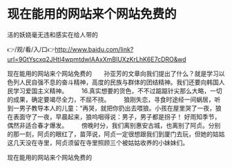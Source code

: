 # 现在能用的网站来个网站免费的
洁的妖娆毫无违和感实在给人带的

👉/观/看/入/口👉http://www.baidu.com/link?url=9GtYscxq2JHtl4wpmtdwIAAxXmBlUXzKrLhK6E7cDRO&wd

现在能用的网站来个网站免费的　　孙亚芳的文章向我们提出了什么？就是学习以色列人民自强不息的奋斗精神，高度的民族与群体的团结精神。我们还要向韩国人民学习爱国主义精神。
　　16.真实想要的货色，不不过踮踮针尖那么大略，一切的成果，确定要竭尽全力，不屈不挠。
　　狼刚失恋，寻食时途经一间蜗居，听到一男子教导本人的儿童：“再哭，就把你扔出去喂狼。小孩在屋里哭了一夜，狼在表面守了一夜，早晨起来，狼呜咽得说：男子，男子都是拐子！
	好雨知季节，偶然非适合春才爆发。
　　傍晚时分，我们离别惠安古城，也离别了阿贞。分别的那一刻，阿贞的眼红了，苗萍说，阿贞一定很想跟我们到厦门去玩，但她的姑姑这几天没在寺里，阿贞须留在寺里照顾三个被姑姑收养的小妹妹们。

现在能用的网站来个网站免费的
